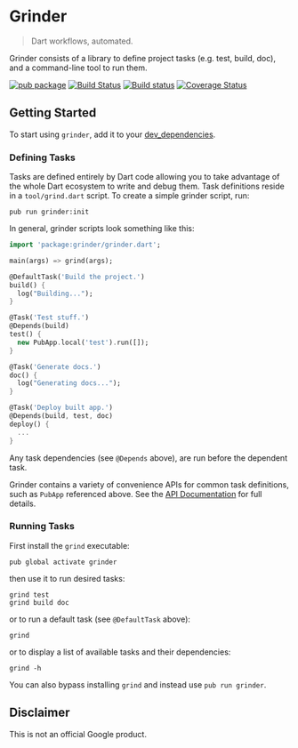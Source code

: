 # Grinder

> Dart workflows, automated.

Grinder consists of a library to define project tasks (e.g. test, build, doc),
and a command-line tool to run them.

[![pub package](https://img.shields.io/pub/v/grinder.svg)](https://pub.dartlang.org/packages/grinder)
[![Build Status](https://travis-ci.org/google/grinder.dart.svg?branch=master)](https://travis-ci.org/google/grinder.dart)
[![Build status](https://ci.appveyor.com/api/projects/status/rxskyfnov8evqwib/branch/master?svg=true)](https://ci.appveyor.com/project/devoncarew/grinder-dart/branch/master)
[![Coverage Status](https://img.shields.io/coveralls/google/grinder.dart.svg)](https://coveralls.io/r/google/grinder.dart)

## Getting Started

To start using `grinder`, add it to your [dev_dependencies](https://www.dartlang.org/tools/pub/dependencies.html#dev-dependencies).

### Defining Tasks

Tasks are defined entirely by Dart code allowing you to take advantage of
the whole Dart ecosystem to write and debug them.  Task definitions reside
in a `tool/grind.dart` script. To create a simple grinder script, run:

    pub run grinder:init

In general, grinder scripts look something like this:

```dart
import 'package:grinder/grinder.dart';

main(args) => grind(args);

@DefaultTask('Build the project.')
build() {
  log("Building...");
}

@Task('Test stuff.')
@Depends(build)
test() {
  new PubApp.local('test').run([]);
}

@Task('Generate docs.')
doc() {
  log("Generating docs...");
}

@Task('Deploy built app.')
@Depends(build, test, doc)
deploy() {
  ...
}
```

Any task dependencies (see `@Depends` above), are run before the dependent task.

Grinder contains a variety of convenience APIs for common task definitions, such
as `PubApp` referenced above.  See the
[API Documentation](http://www.dartdocs.org/documentation/grinder/latest) for
full details.

### Running Tasks

First install the `grind` executable:

    pub global activate grinder

then use it to run desired tasks:

    grind test
    grind build doc

or to run a default task (see `@DefaultTask` above):

    grind

or to display a list of available tasks and their dependencies:

    grind -h

You can also bypass installing `grind` and instead use `pub run grinder`.

## Disclaimer

This is not an official Google product.
